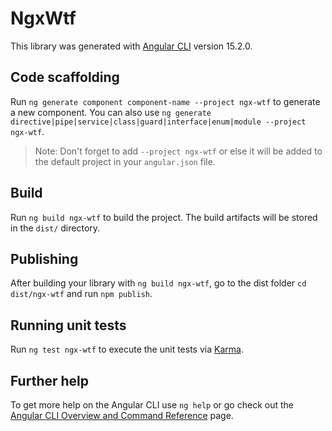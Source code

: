 # NgxWtf

This library was generated with [Angular CLI](https://github.com/angular/angular-cli) version 15.2.0.

## Code scaffolding

Run `ng generate component component-name --project ngx-wtf` to generate a new component. You can also use `ng generate directive|pipe|service|class|guard|interface|enum|module --project ngx-wtf`.
> Note: Don't forget to add `--project ngx-wtf` or else it will be added to the default project in your `angular.json` file. 

## Build

Run `ng build ngx-wtf` to build the project. The build artifacts will be stored in the `dist/` directory.

## Publishing

After building your library with `ng build ngx-wtf`, go to the dist folder `cd dist/ngx-wtf` and run `npm publish`.

## Running unit tests

Run `ng test ngx-wtf` to execute the unit tests via [Karma](https://karma-runner.github.io).

## Further help

To get more help on the Angular CLI use `ng help` or go check out the [Angular CLI Overview and Command Reference](https://angular.io/cli) page.
